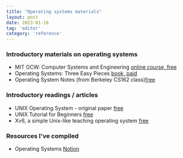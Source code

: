 ```yaml
---
title: "Operating systems materials"
layout: post
date: 2023-01-16
tag: 'editor'
category: 'reference'
---
```


### Introductory materials on operating systems
- MIT OCW: Computer Systems and Engineering [online course, free](https://ocw.mit.edu/courses/6-033-computer-system-engineering-spring-2018/)
- Operating Systems: Three Easy Pieces [book, paid](https://pages.cs.wisc.edu/~remzi/OSTEP/)
- Operating System Notes (from Berkeley CS162 class)[free](https://github.com/darshanime/notes/blob/master/operating_systems.org)

### Introductory readings / articles
- UNIX Operating System - original paper [free](http://people.eecs.berkeley.edu/~brewer/cs262/unix.pdf)
- UNIX Tutorial for Beginners [free](http://www.ee.surrey.ac.uk/Teaching/Unix/)
- Xv6, a simple Unix-like teaching operating system [free](https://pdos.csail.mit.edu/6.828/2012/xv6.html#:~:text=Xv6%20is%20a%20teaching%20operating,on%20the%20source%20code%20itself.)
 
### Resources I've compiled
- Operating Systems [Notion](https://elegant-quince-143.notion.site/Operating-Systems-ae9ec43359434402a5254f5c1850cbdd)

